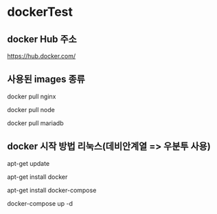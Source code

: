 # dockerTest

## docker Hub 주소

https://hub.docker.com/


## 사용된 images 종류

docker pull nginx

docker pull node

docker pull mariadb


## docker 시작 방법 리눅스(데비안계열 => 우분투 사용)

apt-get update

apt-get install docker

apt-get install docker-compose

docker-compose up -d